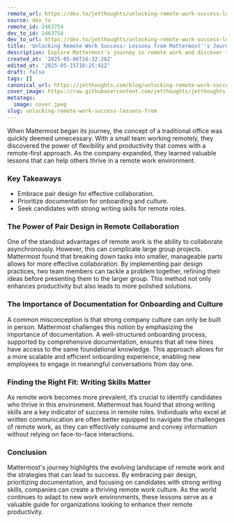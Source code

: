 ```yaml
---
remote_url: https://dev.to/jetthoughts/unlocking-remote-work-success-lessons-from-mattermosts-journey-32me
source: dev_to
remote_id: 2463754
dev_to_id: 2463754
dev_to_url: https://dev.to/jetthoughts/unlocking-remote-work-success-lessons-from-mattermosts-journey-32me
title: 'Unlocking Remote Work Success: Lessons from Mattermost''s Journey'
description: Explore Mattermost's journey in remote work and discover three key productivity hacks that can transform your remote team dynamics.
created_at: '2025-05-06T16:32:26Z'
edited_at: '2025-05-15T16:25:41Z'
draft: false
tags: []
canonical_url: https://jetthoughts.com/blog/unlocking-remote-work-success-lessons-from/
cover_image: https://raw.githubusercontent.com/jetthoughts/jetthoughts.github.io/master/content/blog/unlocking-remote-work-success-lessons-from/cover.jpeg
metatags:
  image: cover.jpeg
slug: unlocking-remote-work-success-lessons-from
---
```

When Mattermost began its journey, the concept of a traditional office was quickly deemed unnecessary. With a small team working remotely, they discovered the power of flexibility and productivity that comes with a remote-first approach. As the company expanded, they learned valuable lessons that can help others thrive in a remote work environment.

### Key Takeaways

*   Embrace pair design for effective collaboration.
*   Prioritize documentation for onboarding and culture.
*   Seek candidates with strong writing skills for remote roles.

### The Power of Pair Design in Remote Collaboration

One of the standout advantages of remote work is the ability to collaborate asynchronously. However, this can complicate large group projects. Mattermost found that breaking down tasks into smaller, manageable parts allows for more effective collaboration. By implementing pair design practices, two team members can tackle a problem together, refining their ideas before presenting them to the larger group. This method not only enhances productivity but also leads to more polished solutions.

### The Importance of Documentation for Onboarding and Culture

A common misconception is that strong company culture can only be built in person. Mattermost challenges this notion by emphasizing the importance of documentation. A well-structured onboarding process, supported by comprehensive documentation, ensures that all new hires have access to the same foundational knowledge. This approach allows for a more scalable and efficient onboarding experience, enabling new employees to engage in meaningful conversations from day one.

### Finding the Right Fit: Writing Skills Matter

As remote work becomes more prevalent, it’s crucial to identify candidates who thrive in this environment. Mattermost has found that strong writing skills are a key indicator of success in remote roles. Individuals who excel at written communication are often better equipped to navigate the challenges of remote work, as they can effectively consume and convey information without relying on face-to-face interactions.

### Conclusion

Mattermost's journey highlights the evolving landscape of remote work and the strategies that can lead to success. By embracing pair design, prioritizing documentation, and focusing on candidates with strong writing skills, companies can create a thriving remote work culture. As the world continues to adapt to new work environments, these lessons serve as a valuable guide for organizations looking to enhance their remote productivity.